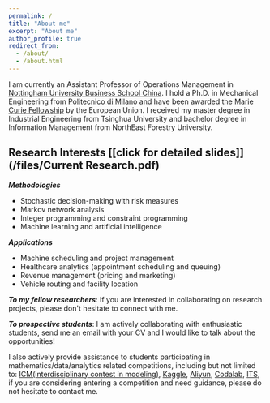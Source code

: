 ```yaml
---
permalink: /
title: "About me"
excerpt: "About me"
author_profile: true
redirect_from: 
  - /about/
  - /about.html
---
```



I am currently an Assistant Professor of Operations Management in [Nottingham University Business School China](https://www.nottingham.edu.cn/en/business/home.aspx). 
I hold a Ph.D. in Mechanical Engineering from [Politecnico di Milano](https://www.polimi.it/en) and have been awarded the [Marie Curie Fellowship](https://www.digiman4-0.mek.dtu.dk/About-us/Who-are-we/ESRs) by the European Union. I received my master degree in Industrial Engineering from Tsinghua University and bachelor degree in Information Management from NorthEast Forestry University.

## Research Interests [\[click for detailed slides\]](/files/Current Research.pdf) 

***Methodologies***

* Stochastic decision-making with risk measures 
* Markov network analysis
* Integer programming and constraint programming
* Machine learning and artificial intelligence


***Applications***
* Machine scheduling and project management
* Healthcare analytics (appointment scheduling and queuing)
* Revenue management (pricing and marketing)
* Vehicle routing and facility location





***To my fellow researchers***: If you are interested in collaborating on research projects, please don't hesitate to connect with me.

***To prospective students***: I am actively collaborating with enthusiastic students, send me an email with your CV and I would like to talk about the opportunities!

I also actively provide assistance to students participating in mathematics/data/analytics related competitions, including but not limited to: [ICM(interdisciplinary contest in modeling)](https://www.comap.com/contests/mcm-icm), 
[Kaggle](https://www.kaggle.com/), [Aliyun](https://tianchi.aliyun.com/competition/activeList), [Codalab](https://codalab.lisn.upsaclay.fr/competitions/), [ITS](http://uoptimax.com.cn/competition/ITS), if you are considering entering a competition and need guidance, please do not hesitate to contact me.

